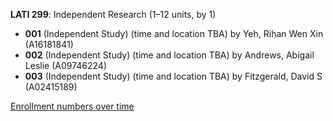 **LATI 299**: Independent Research (1–12 units, by 1)

- **001** (Independent Study) (time and location TBA) by Yeh, Rihan Wen Xin (A16181841)
- **002** (Independent Study) (time and location TBA) by Andrews, Abigail Leslie (A09746224)
- **003** (Independent Study) (time and location TBA) by Fitzgerald, David S (A02415189)

[Enrollment numbers over time](./LATI299.tsv)
